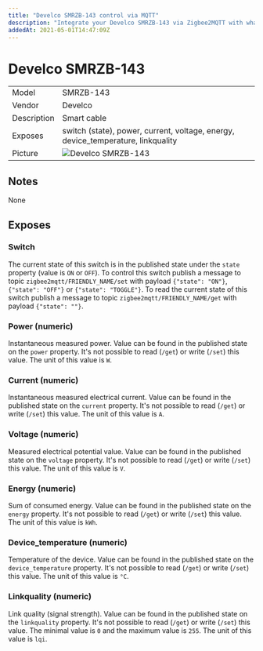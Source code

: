 ```yaml
---
title: "Develco SMRZB-143 control via MQTT"
description: "Integrate your Develco SMRZB-143 via Zigbee2MQTT with whatever smart home infrastructure you are using without the vendors bridge or gateway."
addedAt: 2021-05-01T14:47:09Z
---
```


<!-- !!!! -->
<!-- ATTENTION: This file is auto-generated through docgen! -->
<!-- You can only edit the "## Notes"-Section. -->
<!-- !!!! -->

# Develco SMRZB-143

|     |     |
|-----|-----|
| Model | SMRZB-143  |
| Vendor  | Develco  |
| Description | Smart cable |
| Exposes | switch (state), power, current, voltage, energy, device_temperature, linkquality |
| Picture | ![Develco SMRZB-143](https://psi-4ward.github.io/zigbee2mqtt.io/images/devices/SMRZB-143.jpg) |


## Notes

None



## Exposes

### Switch 
The current state of this switch is in the published state under the `state` property (value is `ON` or `OFF`).
To control this switch publish a message to topic `zigbee2mqtt/FRIENDLY_NAME/set` with payload `{"state": "ON"}`, `{"state": "OFF"}` or `{"state": "TOGGLE"}`.
To read the current state of this switch publish a message to topic `zigbee2mqtt/FRIENDLY_NAME/get` with payload `{"state": ""}`.

### Power (numeric)
Instantaneous measured power.
Value can be found in the published state on the `power` property.
It's not possible to read (`/get`) or write (`/set`) this value.
The unit of this value is `W`.

### Current (numeric)
Instantaneous measured electrical current.
Value can be found in the published state on the `current` property.
It's not possible to read (`/get`) or write (`/set`) this value.
The unit of this value is `A`.

### Voltage (numeric)
Measured electrical potential value.
Value can be found in the published state on the `voltage` property.
It's not possible to read (`/get`) or write (`/set`) this value.
The unit of this value is `V`.

### Energy (numeric)
Sum of consumed energy.
Value can be found in the published state on the `energy` property.
It's not possible to read (`/get`) or write (`/set`) this value.
The unit of this value is `kWh`.

### Device_temperature (numeric)
Temperature of the device.
Value can be found in the published state on the `device_temperature` property.
It's not possible to read (`/get`) or write (`/set`) this value.
The unit of this value is `°C`.

### Linkquality (numeric)
Link quality (signal strength).
Value can be found in the published state on the `linkquality` property.
It's not possible to read (`/get`) or write (`/set`) this value.
The minimal value is `0` and the maximum value is `255`.
The unit of this value is `lqi`.


